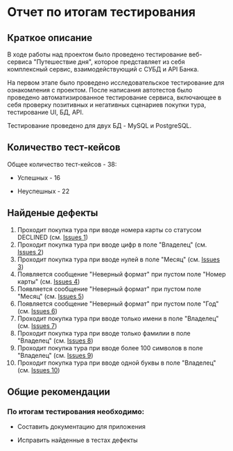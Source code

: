 # Отчет по итогам тестирования

## Краткое описание

В ходе работы над проектом было проведено тестирование веб-сервиса "Путешествие дня", которое представляет из себя комплексный сервис, взаимодействующий с СУБД и API Банка.

На первом этапе было проведено исследовательское тестирование для ознакомления с проектом. После написания автотестов было проведено автоматизированное тестирование сервиса, включающее в себя проверку позитивных и негативных сценариев покупки тура, тестирование UI, БД, API.

Тестирование проведено для двух БД - MySQL и PostgreSQL.

## Количество тест-кейсов

Общее количество тест-кейсов - 38:

- Успешных - 16

- Неуспешных - 22

## Найденые дефекты

1. Проходит покупка тура при вводе номера карты со статусом DECLINED (см. [Issues 1](https://github.com/ArturN10/DiplomQA/issues/1))
2. Проходит покупка тура при вводе цифр в поле "Владелец" (см. [Issues 2](https://github.com/ArturN10/DiplomQA/issues/2))
3. Проходит покупка тура при вводе нулей в поле "Месяц" (см. [Issues 3](https://github.com/ArturN10/DiplomQA/issues/3))
4. Появляется сообщение "Неверный формат" при пустом поле "Номер карты" (см. [Issues 4](https://github.com/ArturN10/DiplomQA/issues/4))
5. Появляется сообщение "Неверный формат" при пустом поле "Месяц" (см. [Issues 5](https://github.com/ArturN10/DiplomQA/issues/5))
6. Появляется сообщение "Неверный формат" при пустом поле "Год" (см. [Issues 6](https://github.com/ArturN10/DiplomQA/issues/6))
7. Проходит покупка тура при вводе только имени в поле "Владелец" (см. [Issues 7](https://github.com/ArturN10/DiplomQA/issues/7))
8. Проходит покупка тура при вводе только фамилии в поле "Владелец" (см. [Issues 8](https://github.com/ArturN10/DiplomQA/issues/8))
9. Проходит покупка тура при вводе более 100 символов в поле "Владелец" (см. [Issues 9](https://github.com/ArturN10/DiplomQA/issues/9))
10. Проходит покупка тура при вводе одной буквы в поле "Владелец" (см. [Issues 10](https://github.com/ArturN10/DiplomQA/issues/10))

## Общие рекомендации

### По итогам тестирования необходимо:

- Составить документацию для приложения

- Исправить найденные в тестах дефекты





